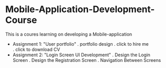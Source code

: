 # Mobile-Application-Development-Course
This is a coures learning on developing a Mobile-application
- Assignment 1: "User portfolio"
  . portfolio design
  . click to hire me  
  . click to download CV
- Assignment 2: "Login Screen UI Development"
  . Design the Login Screen
  . Design the Registration Screen
  . Navigation Between Screens

